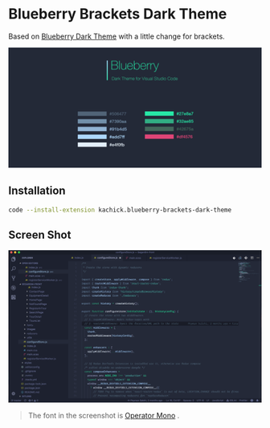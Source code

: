 # Blueberry Brackets Dark Theme

Based on [Blueberry Dark Theme](https://github.com/peymanslh/vscode-blueberry-dark-theme) with a little change for brackets.

![Colors](https://raw.githubusercontent.com/kachick/vscode-blueberry-brackets-dark-theme/main/assets/colors.jpg)

## Installation

```bash
code --install-extension kachick.blueberry-brackets-dark-theme
```

## Screen Shot

![Screen Shot](https://raw.githubusercontent.com/kachick/vscode-blueberry-brackets-dark-theme/main/assets/screenshot.png)

> The font in the screenshot is [Operator Mono](https://www.typography.com/blog/introducing-operator) .
